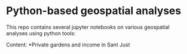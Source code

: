 # Python-based geospatial analyses
 
 This repo contains several jupyter notebooks on various geospatial analyses using python tools:
 
 Content:
 *Private gardens and income in Sant Just

